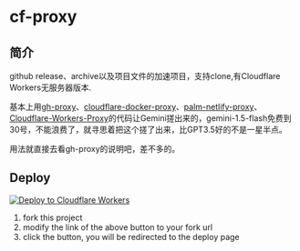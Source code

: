 # cf-proxy

## 简介

github release、archive以及项目文件的加速项目，支持clone,有Cloudflare Workers无服务器版本.

基本上用[gh-proxy](https://github.com/hunshcn/gh-proxy)、[cloudflare-docker-proxy](https://github.com/ciiiii/cloudflare-docker-proxy)、[palm-netlify-proxy](https://github.com/antergone/palm-netlify-proxy)、[Cloudflare-Workers-Proxy](https://github.com/ymyuuu/Cloudflare-Workers-Proxy)的代码让Gemini搓出来的，gemini-1.5-flash免费到30号，不能浪费了，就寻思着把这个搓了出来，比GPT3.5好的不是一星半点。

用法就直接去看gh-proxy的说明吧，差不多的。

## Deploy
[![Deploy to Cloudflare Workers](https://deploy.workers.cloudflare.com/button)](https://deploy.workers.cloudflare.com/?url=https://github.com/daiaji/cf-proxy)
﻿
1. fork this project
2. modify the link of the above button to your fork url
3. click the button, you will be redirected to the deploy page

